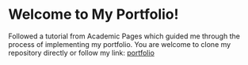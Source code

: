 # Welcome to My Portfolio!
Followed a tutorial from Academic Pages which guided me through the process of implementing my portfolio.
You are welcome to clone my repository directly or follow my link: [portfolio](https://winstonjo.github.io/academicPortfolio/)

